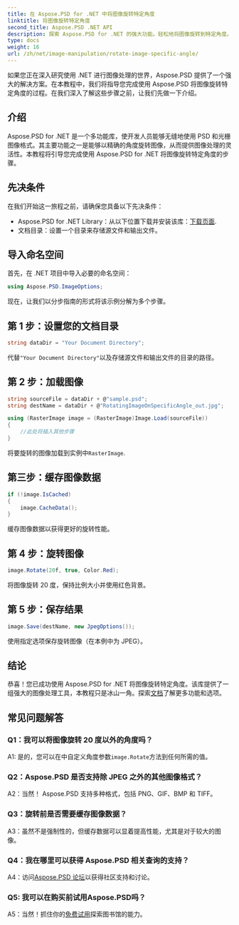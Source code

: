 ```yaml
---
title: 在 Aspose.PSD for .NET 中将图像旋转特定角度
linktitle: 将图像旋转特定角度
second_title: Aspose.PSD .NET API
description: 探索 Aspose.PSD for .NET 的强大功能。轻松地将图像旋转到特定角度。下载库并开始无缝操作图像。
type: docs
weight: 16
url: /zh/net/image-manipulation/rotate-image-specific-angle/
---
```

如果您正在深入研究使用 .NET 进行图像处理的世界，Aspose.PSD 提供了一个强大的解决方案。在本教程中，我们将指导您完成使用 Aspose.PSD 将图像旋转特定角度的过程。在我们深入了解这些步骤之前，让我们先做一下介绍。

## 介绍

Aspose.PSD for .NET 是一个多功能库，使开发人员能够无缝地使用 PSD 和光栅图像格式。其主要功能之一是能够以精确的角度旋转图像，从而提供图像处理的灵活性。本教程将引导您完成使用 Aspose.PSD for .NET 将图像旋转特定角度的步骤。

## 先决条件

在我们开始这一旅程之前，请确保您具备以下先决条件：

-  Aspose.PSD for .NET Library：从以下位置下载并安装该库：[下载页面](https://releases.aspose.com/psd/net/).
- 文档目录：设置一个目录来存储源文件和输出文件。

## 导入命名空间

首先，在 .NET 项目中导入必要的命名空间：

```csharp
using Aspose.PSD.ImageOptions;
```

现在，让我们以分步指南的形式将该示例分解为多个步骤。

## 第 1 步：设置您的文档目录

```csharp
string dataDir = "Your Document Directory";
```

代替`"Your Document Directory"`以及存储源文件和输出文件的目录的路径。

## 第 2 步：加载图像

```csharp
string sourceFile = dataDir + @"sample.psd";
string destName = dataDir + @"RotatingImageOnSpecificAngle_out.jpg";

using (RasterImage image = (RasterImage)Image.Load(sourceFile))
{
    //此处将插入其他步骤
}
```

将要旋转的图像加载到实例中`RasterImage`.

## 第三步：缓存图像数据

```csharp
if (!image.IsCached)
{
    image.CacheData();
}
```

缓存图像数据以获得更好的旋转性能。

## 第 4 步：旋转图像

```csharp
image.Rotate(20f, true, Color.Red);
```

将图像旋转 20 度，保持比例大小并使用红色背景。

## 第 5 步：保存结果

```csharp
image.Save(destName, new JpegOptions());
```

使用指定选项保存旋转图像（在本例中为 JPEG）。

## 结论

恭喜！您已成功使用 Aspose.PSD for .NET 将图像旋转特定角度。该库提供了一组强大的图像处理工具，本教程只是冰山一角。探索[文档](https://reference.aspose.com/psd/net/)了解更多功能和选项。

## 常见问题解答

### Q1：我可以将图像旋转 20 度以外的角度吗？

 A1: 是的，您可以在中自定义角度参数`image.Rotate`方法到任何所需的值。

### Q2：Aspose.PSD 是否支持除 JPEG 之外的其他图像格式？

A2：当然！ Aspose.PSD 支持多种格式，包括 PNG、GIF、BMP 和 TIFF。

### Q3：旋转前是否需要缓存图像数据？

A3：虽然不是强制性的，但缓存数据可以显着提高性能，尤其是对于较大的图像。

### Q4：我在哪里可以获得 Aspose.PSD 相关查询的支持？

 A4：访问[Aspose.PSD 论坛](https://forum.aspose.com/c/psd/34)以获得社区支持和讨论。

### Q5: 我可以在购买前试用Aspose.PSD吗？

 A5：当然！抓住你的[免费试用](https://releases.aspose.com/)探索图书馆的能力。
